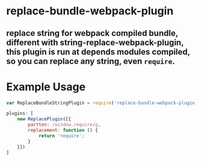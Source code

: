 replace-bundle-webpack-plugin
===
replace string for webpack compiled bundle, different with string-replace-webpack-plugin, this plugin is run at depends modules compiled, so you can replace any string, even   `require`.
---
#  Example Usage
```js
var ReplaceBundleStringPlugin = require('replace-bundle-webpack-plugin')

plugins: [
    new ReplacePlugin([{
        partten: /window.require/g,
        replacement: function () {
            return 'require';
        }
    }])
]

```